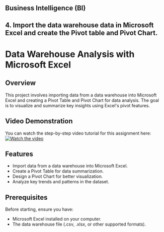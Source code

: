 ## Business Intelligence (BI)

## 4. Import the data warehouse data in Microsoft Excel and create the Pivot table and Pivot Chart.

# Data Warehouse Analysis with Microsoft Excel

## Overview
This project involves importing data from a data warehouse into Microsoft Excel and creating a Pivot Table and Pivot Chart for data analysis. The goal is to visualize and summarize key insights using Excel's pivot features.

## Video Demonstration
You can watch the step-by-step video tutorial for this assignment here: 
[![Watch the video](https://img.youtube.com/vi/2JXiR91OXVg/0.jpg)](https://youtu.be/pwApezf4AQA?si=us5KfqQ9V9q9ckPV)

## Features
- Import data from a data warehouse into Microsoft Excel.
- Create a Pivot Table for data summarization.
- Design a Pivot Chart for better visualization.
- Analyze key trends and patterns in the dataset.

## Prerequisites
Before starting, ensure you have:
- Microsoft Excel installed on your computer.
- The data warehouse file (.csv, .xlsx, or other supported formats).






